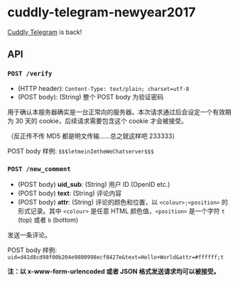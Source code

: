 cuddly-telegram-newyear2017
===========================

[Cuddly Telegram](https://github.com/hsefz2018/cuddly-telegram-newyear2016) is back!

## API

### `POST /verify`
- (HTTP header): `Content-Type: text/plain; charset=utf-8`
- (POST body): (String) 整个 POST body 为验证密码

用于确认本服务器确实是一台正常向的服务器。本次请求通过后会设定一个有效期为 30 天的 cookie，后续请求需要包含这个 cookie 才会被接受。

（反正传不传 MD5 都是明文传输……总之就这样吧 233333）

POST body 样例: `$$$letmeinImtheWeChatserver$$$`

### `POST /new_comment`
- (POST body) **uid_sub**: (String) 用户 ID (OpenID etc.)
- (POST body) **text**: (String) 评论内容
- (POST body) **attr**: (String) 评论的颜色和位置，以 `<colour>;<position>` 的形式记录。其中 `<colour>` 是任意 HTML 颜色值，`<position>` 是一个字符 `t` (top) 或者 `b` (bottom)

发送一条评论。

POST body 样例: `uid=d41d8cd98f00b204e9800998ecf8427e&text=Hello+World&attr=#ffffff;t`

**注：以 x-www-form-urlencoded 或者 JSON 格式发送请求均可以被接受。**
